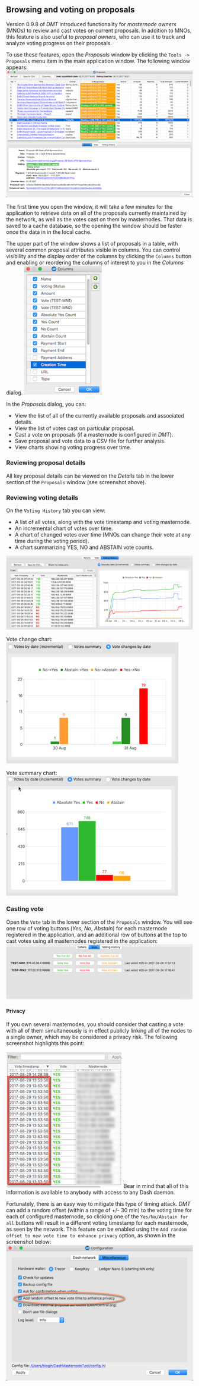 ## Browsing and voting on proposals

Version 0.9.8 of *DMT* introduced functionality for *masternode owners* (MNOs) to review and cast votes on current proposals. In addition to MNOs, this feature is also useful to *proposal owners*, who can use it to track and analyze voting progress on their proposals.


To use these features, open the *Proposals* window by clicking the `Tools -> Proposals` menu item in the main application window. The following window appears:
![1](img/dmt-proposals-window.png)

The first time you open the window, it will take a few minutes for the application to retrieve data on all of the proposals currently maintained by the network, as well as the votes cast on them by masternodes. That data is saved to a cache database, so the opening the window should be faster once the data in in the local cache.

The upper part of the window shows a list of proposals in a table, with several common proposal attributes visible in columns. You can control visibility and the display order of the columns by clicking the `Columns` button and enabling or reordering the columns of interest to you in the *Columns* dialog.
![1](img/dmt-proposals-columns.png)

In the *Proposals* dialog, you can:
 * View the list of all of the currently available proposals and associated details.
 * View the list of votes cast on particular proposal.
 * Cast a vote on proposals (if a masternode is configured in *DMT*).
 * Save proposal and vote data to a CSV file for further analysis.
 * View charts showing voting progress over time.


### Reviewing proposal details
All key proposal details can be viewed on the *Details* tab in the lower section of the `Proposals` window (see screenshot above).

### Reviewing voting details
On the `Voting History` tab you can view:
 * A list of all votes, along with the vote timestamp and voting masternode.
 * An incremental chart of votes over time.
 * A chart of changed votes over time (MNOs can change their vote at any time during the voting period).
 * A chart summarizing YES, NO and ABSTAIN vote counts.

![1](img/dmt-proposals-voting-history.png)

Vote change chart:
![1](img/dmt-proposals-vote-change-chart.png)

Vote summary chart:
![1](img/dmt-proposals-vote-summary-chart.png)

### Casting vote
Open the `Vote` tab in the lower section of the `Proposals` window. You will see one row of voting buttons (*Yes*, *No*, *Abstain*) for each masternode registered in the application, and an additional row of buttons at the top to cast votes using all masternodes registered in the application:
![1](img/dmt-proposals-vote.png)

#### Privacy
If you own several masternodes, you should consider that casting a vote with all of them simultaneously is in effect publicly linking all of the nodes to a single owner, which may be considered a privacy risk. The following screenshot highlights this point:

![1](img/dmt-proposals-vote-time-offset.png)
Bear in mind that all of this information is available to anybody with access to any Dash daemon.

Fortunately, there is an easy way to mitigate this type of timing attack. *DMT* can add a random offset (within a range of +/- 30 min) to the voting time for each of configured masternode, so clicking one of the `Yes/No/Abstain for all` buttons will result in a different voting timestamp for each masternode, as seen by the network. This feature can be enabled using the `Add random offset to new vote time to enhance privacy` option, as shown in the screenshot below:
![1](img/dmt-proposals-config-time-offset.png)